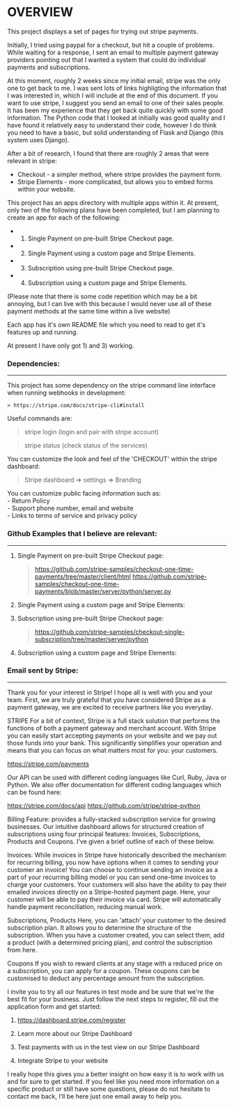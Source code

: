 # OVERVIEW

This project displays a set of pages for trying out stripe payments.

Initially, I tried using paypal for a checkout, but hit a couple of problems.   While waiting for a response, I sent an email to multiple payment gateway providers pointing out that I wanted a system that could do individual payments and subscriptions.

At this moment, roughly 2 weeks since my initial email, stripe was the only one to get back to me.   I was sent lots of links highligting the information that I was interested in, which I will include at the end of this document.   If you want to use stripe, I suggest you send an email to one of their sales people.   It has been my experience that they get back quite quickly with some good information.   The Python code that I looked at initially was good quality and I have found it relatively easy to understand their code, however I do think you need to have a basic, but solid understanding of Flask and Django (this system uses Django).

After a bit of research, I found that there are roughly 2 areas that were relevant in stripe:
* Checkout - a simpler method, where stripe provides the payment form.
* Stripe Elements - more complicated, but allows you to embed forms within your website.

This project has an apps directory with multiple apps within it.   At present, only two of the following plans have been completed, but I am planning to create an app for each of the following:
  * 1) Single Payment on pre-built Stripe Checkout page.  
  * 2) Single Payment using a custom page and Stripe Elements.  
  * 3) Subscription using pre-built Stripe Checkout page.  
  * 4) Subscription using a custom page and Stripe Elements.  

(Please note that there is some code repetition which may be a bit annoying, but I can live with this because I would never use all of these payment methods at the same time within a live website)

Each app has it's own README file which you need to read to get it's features up and running.

At present I have only got 1) and 3) working.

### Dependencies:

---

This project has some dependency on the stripe command line interface when running webhooks in development:

    > https://stripe.com/docs/stripe-cli#install

Useful commands are:

> stripe login              (login and pair with stripe account)

> stripe status             (check status of the services)

You can customize the look and feel of the 'CHECKOUT' within the stripe dashboard:

> Stripe dashboard => settings => Branding

You can customize public facing information such as:  
    - Return Policy  
    - Support phone number, email and website  
    - Links to terms of service and privacy policy  

### Github Examples that I believe are relevant:

---

1) Single Payment on pre-built Stripe Checkout page:
    > https://github.com/stripe-samples/checkout-one-time-payments/tree/master/client/html
    > https://github.com/stripe-samples/checkout-one-time-payments/blob/master/server/python/server.py
2) Single Payment using a custom page and Stripe Elements:
    > 
3) Subscription using pre-built Stripe Checkout page:
    > https://github.com/stripe-samples/checkout-single-subscription/tree/master/server/python
4) Subscription using a custom page and Stripe Elements:
    > 

### Email sent by Stripe:

---

Thank you for your interest in Stripe! I hope all is well with you and your team. First, we are truly grateful that you have considered Stripe as a payment gateway, we are excited to receive partners like you everyday.

STRIPE
For a bit of context, Stripe is a full stack solution that performs the functions of both a payment gateway and merchant account. With Stripe you can easily start accepting payments on your website and we pay out those funds into your bank. This significantly simplifies your operation and means that you can focus on what matters most for you: your customers.

https://stripe.com/payments

Our API can be used with different coding languages like Curl, Ruby, Java or Python. We also offer documentation for different coding languages which can be found here:

https://stripe.com/docs/api
https://github.com/stripe/stripe-python

Billing Feature: provides a fully-stacked subscription service for growing businesses. Our intuitive dashboard allows for structured creation of subscriptions using four principal features: Invoices, Subscriptions, Products and Coupons. I've given a brief outline of each of these below.

Invoices:
While invoices in Stripe have historically described the mechanism for recurring billing, you now have options when it comes to sending your customer an invoice! You can choose to continue sending an invoice as a part of your recurring billing model or you can send one-time invoices to charge your customers. Your customers will also have the ability to pay their emailed invoices directly on a Stripe-hosted payment page. Here, your customer will be able to pay their invoice via card. Stripe will automatically handle payment reconciliation, reducing manual work.

Subscriptions, Products
Here, you can 'attach' your customer to the desired subscription plan. It allows you to determine the structure of the subscription. When you have a customer created, you can select them, add a product (with a determined pricing plan), and control the subscription from here.

Coupons
If you wish to reward clients at any stage with a reduced price on a subscription, you can apply for a coupon. These coupons can be customised to deduct any percentage amount from the subscription.

I invite you to try all our features in test mode and be sure that we're the best fit for your business. Just follow the next steps to register, fill out the application form and get started:

1. https://dashboard.stripe.com/register

2. Learn more about our Stripe Dashboard

3. Test payments with us in the test view on our Stripe Dashboard

4. Integrate Stripe to your website

I really hope this gives you a better insight on how easy it is to work with us and for sure to get started. If you feel like you need more information on a specific product or still have some questions, please do not hesitate to contact me back, I’ll be here just one email away to help you.
